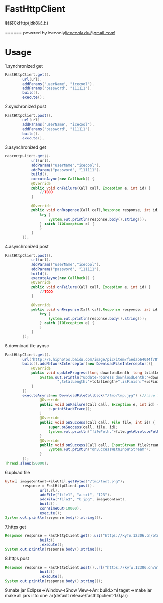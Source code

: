 # FastHttpClient
封装OkHttp(jdk8以上)

======
powered by icecooly(icecooly.du@gmail.com).

Usage
==============
1.synchronized get
```java
FastHttpClient.get().
		url(url).
		addParams("userName", "icecool").
		addParams("password", "111111").
		build().
		execute();
```
		
2.synchronized post
```java
FastHttpClient.post().
		url(url).
		addParams("userName", "icecool").
		addParams("password", "111111").
		build().
		execute();
```

3.asynchronized get
```java
FastHttpClient.get().
			url(url).
			addParams("userName","icecool").
			addParams("password", "111111").
			build().
			executeAsync(new Callback() {
			@Override
			public void onFailure(Call call, Exception e, int id) {
				//TODO
			}

			@Override
			public void onResponse(Call call,Response response, int id) {
				try {
					System.out.println(response.body().string());
				} catch (IOException e) {
				}
			}
		});
```

4.asynchronized post
```java
FastHttpClient.post().
			url(url).
			addParams("userName","icecool").
			addParams("password", "111111").
			build().
			executeAsync(new Callback() {
			@Override
			public void onFailure(Call call, Exception e, int id) {
				//TODO
			}

			@Override
			public void onResponse(Call call,Response response, int id) {
				try {
					System.out.println(response.body().string());
				} catch (IOException e) {
				}
			}
		});
```

5.download file aynsc
```java
FastHttpClient.get().
		url("http://e.hiphotos.baidu.com/image/pic/item/faedab64034f78f0b31a05a671310a55b3191c55.jpg").
		build().addNetworkInterceptor(new DownloadFileInterceptor(){
			@Override
			public void updateProgress(long downloadLenth, long totalLength, boolean isFinish) {
				System.out.println("updateProgress downloadLenth:"+downloadLenth+
						",totalLength:"+totalLength+",isFinish:"+isFinish);
			}
		}).
		executeAsync(new DownloadFileCallback("/tmp/tmp.jpg") {//save file to /tmp/tmp.jpg
				@Override
				public void onFailure(Call call, Exception e, int id) {
					e.printStackTrace();
				}
				@Override
				public void onSuccess(Call call, File file, int id) {
					super.onSuccess(call, file, id);
					System.out.println("filePath:"+file.getAbsolutePath());
				}
				@Override
				public void onSuccess(Call call, InputStream fileStream, int id) {
					System.out.println("onSuccessWithInputStream");
				}
		});
Thread.sleep(50000);
```

6.upload file
```java
byte[] imageContent=FileUtil.getBytes("/tmp/test.png");
		response = FastHttpClient.post().
				url(url).
				addFile("file1", "a.txt", "123").
				addFile("file2", "b.jpg", imageContent).
				build().
				connTimeOut(10000).
				execute();
System.out.println(response.body().string());
```

7.https get
```java
Response response = FastHttpClient.get().url("https://kyfw.12306.cn/otn/").
				build()
				.execute();
System.out.println(response.body().string());
```

8.https post
```java
Response response = FastHttpClient.post().url("https://kyfw.12306.cn/otn/").
				build()
				.execute();
System.out.println(response.body().string());
```

9.make jar
Eclipse->Window->Show View->Ant
build.xml taget ->make jar
make all jars into one jar(default release/fasthttpclient-1.0.jar)